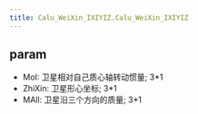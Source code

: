 ```yaml
---
title: Calu_WeiXin_IXIYIZ.Calu_WeiXin_IXIYIZ
---
```


## param
- MoI: 卫星相对自己质心轴转动惯量; 3*1
- ZhiXin: 卫星形心坐标; 3*1
- MAll: 卫星沿三个方向的质量; 3*1
